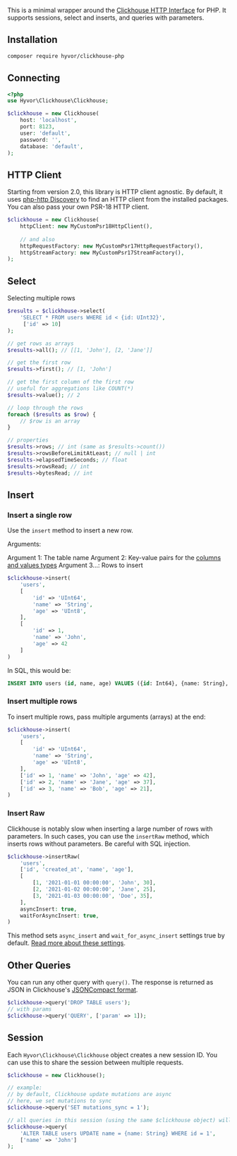 
This is a minimal wrapper around the [Clickhouse HTTP Interface](https://clickhouse.com/docs/en/interfaces/http) for PHP. It supports sessions, select and inserts, and queries with parameters.

## Installation

```bash
composer require hyvor/clickhouse-php
```

## Connecting

```php
<?php
use Hyvor\Clickhouse\Clickhouse;

$clickhouse = new Clickhouse(
    host: 'localhost',
    port: 8123,
    user: 'default',
    password: '',
    database: 'default',
);
```

## HTTP Client

Starting from version 2.0, this library is HTTP client agnostic. By default, it uses [php-http Discovery](https://docs.php-http.org/en/latest/discovery.html) to find an HTTP client from the installed packages. You can also pass your own PSR-18 HTTP client.

```php
$clickhouse = new Clickhouse(
    httpClient: new MyCustomPsr18HttpClient(),
    
    // and also
    httpRequestFactory: new MyCustomPsr17HttpRequestFactory(),
    httpStreamFactory: new MyCustomPsr17StreamFactory(),
);
```

## Select

Selecting multiple rows

```php
$results = $clickhouse->select(
    'SELECT * FROM users WHERE id < {id: UInt32}',
     ['id' => 10]
);

// get rows as arrays
$results->all(); // [[1, 'John'], [2, 'Jane']]

// get the first row
$results->first(); // [1, 'John']

// get the first column of the first row
// useful for aggregations like COUNT(*)
$results->value(); // 2

// loop through the rows
foreach ($results as $row) {
    // $row is an array
}

// properties
$results->rows; // int (same as $results->count())
$results->rowsBeforeLimitAtLeast; // null | int
$results->elapsedTimeSeconds; // float
$results->rowsRead; // int
$results->bytesRead; // int
```


## Insert

### Insert a single row

Use the `insert` method to insert a new row.

Arguments:

Argument 1: The table name
Argument 2: Key-value pairs for the [columns and values types](https://clickhouse.com/docs/en/interfaces/cli#cli-queries-with-parameters)
Argument 3...: Rows to insert

```php
$clickhouse->insert(
    'users',
    [
        'id' => 'UInt64',
        'name' => 'String',
        'age' => 'UInt8',
    ],
    [
        'id' => 1, 
        'name' => 'John', 
        'age' => 42
    ]
)
```

In SQL, this would be:

```sql
INSERT INTO users (id, name, age) VALUES ({id: Int64}, {name: String}, {age: Int64})
```

### Insert multiple rows

To insert multiple rows, pass multiple arguments (arrays) at the end:

```php
$clickhouse->insert(
    'users',
    [
        'id' => 'UInt64',
        'name' => 'String',
        'age' => 'UInt8',
    ],
    ['id' => 1, 'name' => 'John', 'age' => 42],
    ['id' => 2, 'name' => 'Jane', 'age' => 37],
    ['id' => 3, 'name' => 'Bob', 'age' => 21],
)
```

### Insert Raw

Clickhouse is notably slow when inserting a large number of rows with parameters. In such cases, you can use the `insertRaw` method, which inserts rows without parameters. Be careful with SQL injection.

```php
$clickhouse->insertRaw(
    'users',
    ['id', 'created_at', 'name', 'age'],
    [
        [1, '2021-01-01 00:00:00', 'John', 30],
        [2, '2021-01-02 00:00:00', 'Jane', 25],
        [3, '2021-01-03 00:00:00', 'Doe', 35],
    ],
    asyncInsert: true,
    waitForAsyncInsert: true,
)
```

This method sets `async_insert` and `wait_for_async_insert` settings true by default. [Read more about these settings](https://clickhouse.com/docs/en/cloud/bestpractices/asynchronous-inserts).

## Other Queries

You can run any other query with `query()`. The response is returned as JSON in Clickhouse's [JSONCompact format](https://clickhouse.com/docs/en/sql-reference/formats#jsoncompact).

```php
$clickhouse->query('DROP TABLE users');
// with params
$clickhouse->query('QUERY', ['param' => 1]);
```

## Session

Each `Hyvor\Clickhouse\Clickhouse` object creates a new session ID. You can use this to share the session between multiple requests.

```php
$clickhouse = new Clickhouse();

// example:
// by default, Clickhouse update mutations are async
// here, we set mutations to sync
$clickhouse->query('SET mutations_sync = 1');

// all queries in this session (using the same $clickhouse object) will be sync
$clickhouse->query(
    'ALTER TABLE users UPDATE name = {name: String} WHERE id = 1', 
    ['name' => 'John']
);
```